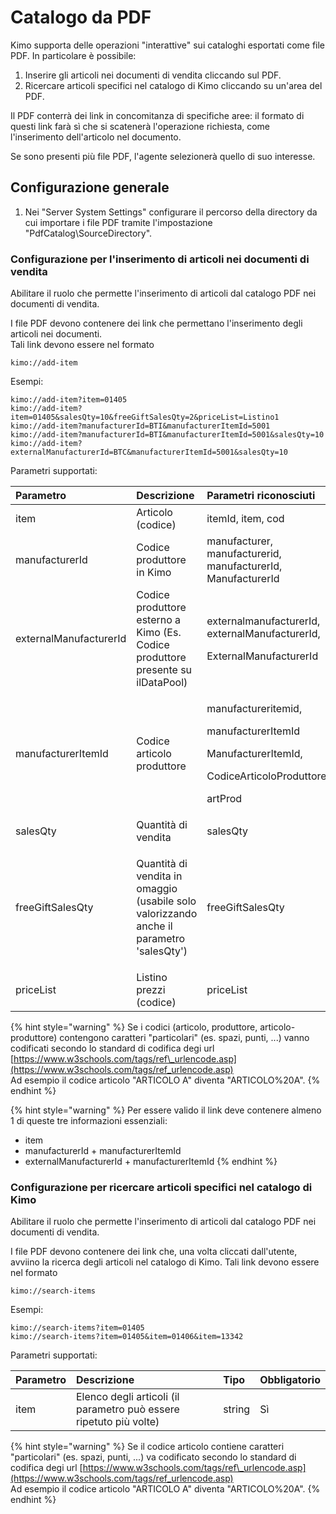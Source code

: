 # Catalogo da PDF

Kimo supporta delle operazioni "interattive" sui cataloghi esportati come file PDF. In particolare è possibile:

1. Inserire gli articoli nei documenti di vendita cliccando sul PDF.
2. Ricercare articoli specifici nel catalogo di Kimo cliccando su un'area del PDF. 

Il PDF conterrà dei link in concomitanza di specifiche aree: il formato di questi link farà sì che si scatenerà l'operazione richiesta, come l'inserimento dell'articolo nel documento.

Se sono presenti più file PDF, l'agente selezionerà quello di suo interesse.

## Configurazione generale

1. Nei "Server System Settings" configurare il percorso della directory da cui importare i file PDF tramite l'impostazione "PdfCatalog\SourceDirectory". 

### Configurazione per l'inserimento di articoli nei documenti di vendita

Abilitare il ruolo che permette l'inserimento di articoli dal catalogo PDF nei documenti di vendita.

I file PDF devono contenere dei link che permettano l'inserimento degli articoli nei documenti.  
Tali link devono essere nel formato

```http
kimo://add-item
```

Esempi:

```http
kimo://add-item?item=01405
kimo://add-item?item=01405&salesQty=10&freeGiftSalesQty=2&priceList=Listino1
kimo://add-item?manufacturerId=BTI&manufacturerItemId=5001
kimo://add-item?manufacturerId=BTI&manufacturerItemId=5001&salesQty=10
kimo://add-item?externalManufacturerId=BTC&manufacturerItemId=5001&salesQty=10
```

Parametri supportati:

<table>
  <thead>
    <tr>
      <th style="text-align:left">Parametro</th>
      <th style="text-align:left">Descrizione</th>
      <th style="text-align:left">Parametri riconosciuti</th>
      <th style="text-align:left">Tipo</th>
    </tr>
  </thead>
  <tbody>
    <tr>
      <td style="text-align:left">item</td>
      <td style="text-align:left">Articolo (codice)</td>
      <td style="text-align:left">itemId, item, cod</td>
      <td style="text-align:left">string</td>
    </tr>
    <tr>
      <td style="text-align:left">manufacturerId</td>
      <td style="text-align:left">Codice produttore in Kimo</td>
      <td style="text-align:left">manufacturer, manufacturerid, manufacturerId, ManufacturerId</td>
      <td style="text-align:left">string</td>
    </tr>
    <tr>
      <td style="text-align:left">externalManufacturerId</td>
      <td style="text-align:left">Codice produttore esterno a Kimo (Es. Codice produttore presente su ilDataPool)</td>
      <td
      style="text-align:left">
        <p>externalmanufacturerId,
          <br />externalManufacturerId,</p>
        <p>ExternalManufacturerId</p>
        </td>
        <td style="text-align:left">string</td>
    </tr>
    <tr>
      <td style="text-align:left">manufacturerItemId</td>
      <td style="text-align:left">Codice articolo produttore</td>
      <td style="text-align:left">
        <p>manufactureritemid,</p>
        <p>manufacturerItemId</p>
        <p>ManufacturerItemId,</p>
        <p>CodiceArticoloProduttore,</p>
        <p>artProd</p>
      </td>
      <td style="text-align:left">string</td>
    </tr>
    <tr>
      <td style="text-align:left">salesQty</td>
      <td style="text-align:left">Quantit&#xE0; di vendita</td>
      <td style="text-align:left">salesQty</td>
      <td style="text-align:left">decimal</td>
    </tr>
    <tr>
      <td style="text-align:left">freeGiftSalesQty</td>
      <td style="text-align:left">
        <p>Quantit&#xE0; di vendita in omaggio
          <br />(usabile solo valorizzando anche il parametro &apos;salesQty&apos;)</p>
        <p></p>
      </td>
      <td style="text-align:left">freeGiftSalesQty</td>
      <td style="text-align:left">decimal</td>
    </tr>
    <tr>
      <td style="text-align:left">priceList</td>
      <td style="text-align:left">Listino prezzi (codice)</td>
      <td style="text-align:left">priceList</td>
      <td style="text-align:left">string</td>
    </tr>
  </tbody>
</table>

{% hint style="warning" %}
Se i codici \(articolo, produttore, articolo-produttore\) contengono caratteri "particolari" \(es. spazi, punti, ...\) vanno codificati secondo lo standard di codifica degi url [https://www.w3schools.com/tags/ref\_urlencode.asp](https://www.w3schools.com/tags/ref_urlencode.asp)  
Ad esempio il codice articolo "ARTICOLO A" diventa "ARTICOLO%20A".
{% endhint %}

{% hint style="warning" %}
Per essere valido il link deve contenere almeno 1 di queste tre informazioni essenziali:

* item
* manufacturerId + manufacturerItemId
* externalManufacturerId + manufacturerItemId
{% endhint %}

### Configurazione per ricercare articoli specifici nel catalogo di Kimo

Abilitare il ruolo che permette l'inserimento di articoli dal catalogo PDF nei documenti di vendita.

I file PDF devono contenere dei link che, una volta cliccati dall'utente, avviino la ricerca degli articoli nel catalogo di Kimo. Tali link devono essere nel formato

```http
kimo://search-items
```

Esempi:

```http
kimo://search-items?item=01405
kimo://search-items?item=01405&item=01406&item=13342
```

Parametri supportati:

| Parametro | Descrizione | Tipo | Obbligatorio |
| :--- | :--- | :--- | :--- |
| item | Elenco degli articoli  \(il parametro può essere ripetuto più volte\) | string | Sì |

{% hint style="warning" %}
Se il codice articolo contiene caratteri "particolari" \(es. spazi, punti, ...\) va codificato secondo lo standard di codifica degi url [https://www.w3schools.com/tags/ref\_urlencode.asp](https://www.w3schools.com/tags/ref_urlencode.asp)  
Ad esempio il codice articolo "ARTICOLO A" diventa "ARTICOLO%20A".
{% endhint %}

